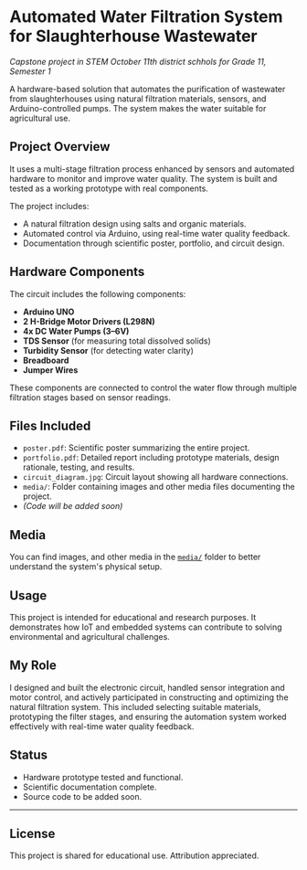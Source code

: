 # Automated Water Filtration System for Slaughterhouse Wastewater
*Capstone project in STEM October 11th district schhols for Grade 11, Semester 1*

A hardware-based solution that automates the purification of wastewater from slaughterhouses using natural filtration materials, sensors, and Arduino-controlled pumps. The system makes the water suitable for agricultural use.

## Project Overview

It uses a multi-stage filtration process enhanced by sensors and automated hardware to monitor and improve water quality. The system is built and tested as a working prototype with real components.

The project includes:
- A natural filtration design using salts and organic materials.
- Automated control via Arduino, using real-time water quality feedback.
- Documentation through scientific poster, portfolio, and circuit design.

## Hardware Components

The circuit includes the following components:
- **Arduino UNO**
- **2 H-Bridge Motor Drivers (L298N)**
- **4x DC Water Pumps (3–6V)**
- **TDS Sensor** (for measuring total dissolved solids)
- **Turbidity Sensor** (for detecting water clarity)
- **Breadboard**
- **Jumper Wires**

These components are connected to control the water flow through multiple filtration stages based on sensor readings.

## Files Included

- `poster.pdf`: Scientific poster summarizing the entire project.
- `portfolio.pdf`: Detailed report including prototype materials, design rationale, testing, and results.
- `circuit_diagram.jpg`: Circuit layout showing all hardware connections.
- `media/`: Folder containing images and other media files documenting the project.
- *(Code will be added soon)*

## Media

You can find images, and other media in the [`media/`](./media) folder to better understand the system's physical setup.

## Usage

This project is intended for educational and research purposes. It demonstrates how IoT and embedded systems can contribute to solving environmental and agricultural challenges.

## My Role

I designed and built the electronic circuit, handled sensor integration and motor control, and actively participated in constructing and optimizing the natural filtration system. This included selecting suitable materials, prototyping the filter stages, and ensuring the automation system worked effectively with real-time water quality feedback.

## Status

- Hardware prototype tested and functional.
- Scientific documentation complete.
- Source code to be added soon.

---

## License

This project is shared for educational use. Attribution appreciated.
